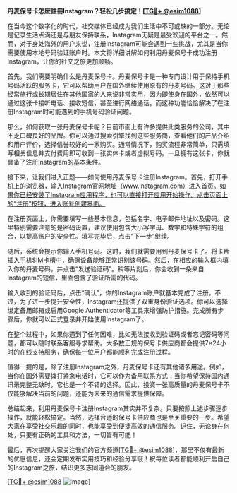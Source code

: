 **丹麦保号卡怎麽註冊Instagram？轻松几步搞定！[[TG💪+ @esim1088](https://t.me/s/esim1088)]**

在当今这个数字化的时代，社交媒体已经成为我们生活中不可或缺的一部分。无论是记录生活点滴还是与朋友保持联系，Instagram无疑是最受欢迎的平台之一。然而，对于身处海外的用户来说，注册Instagram可能会遇到一些挑战，尤其是当你需要使用本地号码验证账户时。本文将详细讲解如何利用丹麦保号卡成功注册Instagram，让你的社交之旅更加顺畅。

首先，我们需要明确什么是丹麦保号卡。丹麦保号卡是一种专门设计用于保持手机号码活跃的服务卡，它可以帮助用户在国外继续使用原有的丹麦号码。这对于那些经常旅行或长期居住在其他国家的人来说非常实用，因为即使身在国外，依然可以通过这张卡接听电话、接收短信，甚至进行网络通话。而这种功能恰恰解决了在注册Instagram时可能遇到的手机号码验证问题。

那么，如何获取一张丹麦保号卡呢？目前市面上有许多提供此类服务的公司，其中不乏口碑良好的品牌。你可以通过搜索引擎找到这些服务商，查看他们的产品介绍和用户评价，选择信誉较好的一家购买。通常情况下，购买流程非常简单，只需填写相关信息并支付费用即可收到一张实体卡或者虚拟号码。一旦拥有这张卡，你就具备了注册Instagram的基本条件。

接下来，让我们进入正题——如何使用丹麦保号卡注册Instagram。首先，打开手机上的浏览器，输入Instagram官网地址（www.instagram.com）进入首页。如果你已经安装了Instagram应用程序，也可以直接打开应用开始操作。点击页面上的“注册”按钮，进入账号创建界面。

在注册页面上，你需要填写一些基本信息，包括名字、电子邮件地址以及密码。这里特别需要注意的是密码设置，建议使用包含大小写字母、数字和特殊字符的组合，以提高账户的安全性。填写完毕后，点击“下一步”继续。

随后，系统会提示你输入手机号码。这时，我们就需要用到丹麦保号卡了。将卡片插入手机SIM卡槽中，确保设备能够正常识别该号码。然后，在相应的输入框内填入你的丹麦号码，并点击“发送验证码”。稍等片刻后，你会收到一条来自Instagram的短信，里面包含了验证所需的代码。

输入收到的验证码后，点击“确认”，你的Instagram账户就基本完成了注册。不过，为了进一步提升安全性，Instagram还提供了双重身份验证选项。你可以选择绑定备用邮箱或启用Google Authenticator等工具来增强防护措施。完成所有步骤后，你就可以正式登录并开始使用Instagram了。

在整个过程中，如果你遇到了任何困难，比如无法接收到验证码或者忘记密码等问题，都可以随时联系客服寻求帮助。大多数正规的保号卡供应商都会提供7×24小时的在线支持服务，确保每一位用户都能顺利完成注册过程。

值得一提的是，除了注册Instagram之外，丹麦保号卡还有其他诸多用途。例如，当你在国外需要拨打紧急电话时，它可以作为备用联系方式；当你希望保持国内通讯录完整无缺时，它也是一个不错的选择。因此，投资一张高质量的丹麦保号卡不仅能够解决当前的问题，还能为未来的通信需求提供保障。

总结起来，利用丹麦保号卡注册Instagram其实并不复杂。只要按照上述步骤逐步操作，就能轻松搞定。当然，选择合适的保号卡供应商也是至关重要的一步。希望大家在享受社交乐趣的同时，也能享受到便捷高效的通信服务。记住，无论身在何处，只要有正确的工具和方法，一切皆有可能！

最后，再次提醒大家关注我们的官方频道[[TG💪+ @esim1088](https://t.me/s/esim1088)]，那里不仅有最新的优惠信息，还会定期发布实用技巧和经验分享哦！祝每位读者都能顺利开启自己的Instagram之旅，结识更多志同道合的朋友。

[[TG💪+ @esim1088](https://t.me/s/esim1088) ![Image](https://i.postimg.cc/4NQfJmqS/Snipaste-2025-05-13-00-14-12.png)]